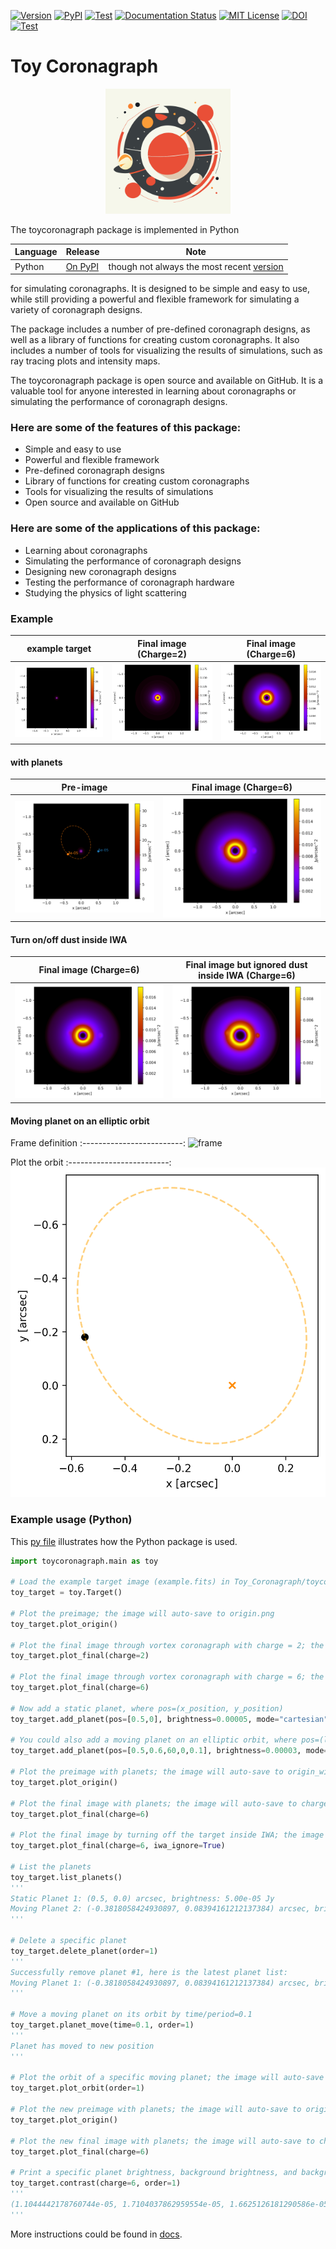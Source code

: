 [![Version](https://img.shields.io/badge/Version-v1.5.3-red.svg?style=flat-square)](https://github.com/dreamjade/Toy_Coronagraph/blob/main/toycoronagraph/__init__.py)
<a href="https://pypi.org/project/toycoronagraph/"><img src="https://img.shields.io/pypi/v/lrgs.svg" alt="PyPI" /></a>
[![Test](https://img.shields.io/badge/Tests-v1.5.3-yellow.svg?style=flat-square)](https://github.com/dreamjade/Toy_Coronagraph/tree/main/tests)
[![Documentation Status](https://img.shields.io/badge/Docs-v1.5.3-green.svg?style=flat-square)](https://dreamjade.github.io/Toy_Coronagraph/index.html)
<a href="./LICENSE"><img src="https://img.shields.io/cran/l/lrgs.svg" alt="MIT License" /></a>
[![DOI](https://zenodo.org/badge/665310914.svg)](https://zenodo.org/badge/latestdoi/665310914)
[![Test](https://img.shields.io/badge/Dependencies-v1.5.3-purple.svg?style=flat-square)](https://github.com/dreamjade/Toy_Coronagraph/tree/main/requirements.txt)

# Toy Coronagraph
<p align="center">
<img src="./static/planetary-system.svg" width="200" title="Toy Coronagraph logo">
</p>

The toycoronagraph package is implemented in Python

Language | Release | Note
---------- | -------- | ------
Python | [On PyPI](https://pypi.python.org/pypi/toycoronagraph) | though not always the most recent [version](./toycoronagraph/__init__.py)

for simulating coronagraphs. It is designed to be simple and easy to use, while still providing a powerful and flexible framework for simulating a variety of coronagraph designs. 

The package includes a number of pre-defined coronagraph designs, as well as a library of functions for creating custom coronagraphs. It also includes a number of tools for visualizing the results of simulations, such as ray tracing plots and intensity maps.

The toycoronagraph package is open source and available on GitHub. It is a valuable tool for anyone interested in learning about coronagraphs or simulating the performance of coronagraph designs.

### Here are some of the features of this package:

* Simple and easy to use
* Powerful and flexible framework
* Pre-defined coronagraph designs
* Library of functions for creating custom coronagraphs
* Tools for visualizing the results of simulations
* Open source and available on GitHub

### Here are some of the applications of this package:

* Learning about coronagraphs
* Simulating the performance of coronagraph designs
* Designing new coronagraph designs
* Testing the performance of coronagraph hardware
* Studying the physics of light scattering

### Example

example target           |  Final image (Charge=2)  |  Final image (Charge=6)
:-------------------------:|:-------------------------:|:-------------------------:
![origin](./static/origin.png) | ![charge2_final](./static/charge2_final.png) | ![charge6_final](./static/charge6_final.png)

#### with planets

Pre-image  |  Final image (Charge=6)
:-------------------------:|:-------------------------:
![Pre_image](./static/origin_with_planets.png) | ![charge6_final](./static/charge6_with_planets_final.png)

#### Turn on/off dust inside IWA

Final image (Charge=6)  |  Final image but ignored dust inside IWA (Charge=6)
:-------------------------:|:-------------------------:
![Pre_image](./static/charge6_with_planets_final.png) | ![charge6_final](./static/charge6_with_planets_iwa_ignore_final.png)

#### Moving planet on an elliptic orbit
Frame definition
:-------------------------:
![frame](./static/frame.svg)

Plot the orbit
:-------------------------:
![frame](./static/oribit_planet1.png)


### Example usage (Python)
This [py file](./tests/test.py) illustrates how the Python package is used.
```Python
import toycoronagraph.main as toy

# Load the example target image (example.fits) in Toy_Coronagraph/toycoronagraph/example_data/ folder
toy_target = toy.Target()

# Plot the preimage; the image will auto-save to origin.png
toy_target.plot_origin()

# Plot the final image through vortex coronagraph with charge = 2; the image will auto-save to charge2_final.png
toy_target.plot_final(charge=2)

# Plot the final image through vortex coronagraph with charge = 6; the image will auto-save to charge6_final.png
toy_target.plot_final(charge=6)

# Now add a static planet, where pos=(x_position, y_position)
toy_target.add_planet(pos=[0.5,0], brightness=0.00005, mode="cartesian")

# You could also add a moving planet on an elliptic orbit, where pos=(length of the semi-major axis, eccentricity, position angle, inclination angle, time/period))
toy_target.add_planet(pos=[0.5,0.6,60,0,0.1], brightness=0.00003, mode="moving")

# Plot the preimage with planets; the image will auto-save to origin_with_planets.png
toy_target.plot_origin()

# Plot the final image with planets; the image will auto-save to charge6_with_planets_final.png
toy_target.plot_final(charge=6)

# Plot the final image by turning off the target inside IWA; the image will auto-save to charge6_with_planets_iwa_ignore_final.png
toy_target.plot_final(charge=6, iwa_ignore=True)

# List the planets
toy_target.list_planets()
'''
Static Planet 1: (0.5, 0.0) arcsec, brightness: 5.00e-05 Jy
Moving Planet 2: (-0.3818058424930897, 0.08394161212137384) arcsec, brightness: 3.00e-05 Jy
'''

# Delete a specific planet
toy_target.delete_planet(order=1)
'''
Successfully remove planet #1, here is the latest planet list:
Moving Planet 1: (-0.3818058424930897, 0.08394161212137384) arcsec, brightness: 3.00e-05 Jy
'''

# Move a moving planet on its orbit by time/period=0.1
toy_target.planet_move(time=0.1, order=1)
'''
Planet has moved to new position
'''

# Plot the orbit of a specific moving planet; the image will auto-save to oribit_planet#.png
toy_target.plot_orbit(order=1)

# Plot the new preimage with planets; the image will auto-save to origin_with_planets.png
toy_target.plot_origin()

# Plot the new final image with planets; the image will auto-save to charge6_with_planets_final.png
toy_target.plot_final(charge=6)

# Print a specific planet brightness, background brightness, and background brightness (ignored dust inside IWA) in the final image through vortex coronagraph with charge = 6
toy_target.contrast(charge=6, order=1)
'''
(1.1044442178760744e-05, 1.7104037862959554e-05, 1.6625126181290586e-05)
'''
```
More instructions could be found in [docs](https://dreamjade.github.io/Toy_Coronagraph/index.html).
